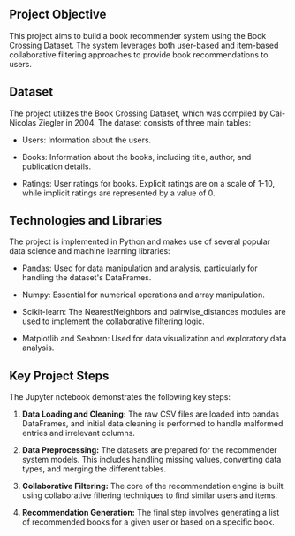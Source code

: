 
## Project Objective
This project aims to build a book recommender system using the Book Crossing Dataset. The system leverages both user-based and item-based collaborative filtering approaches to provide book recommendations to users.

## Dataset
The project utilizes the Book Crossing Dataset, which was compiled by Cai-Nicolas Ziegler in 2004. The dataset consists of three main tables:

- Users: Information about the users.

- Books: Information about the books, including title, author, and publication details.

- Ratings: User ratings for books. Explicit ratings are on a scale of 1-10, while implicit ratings are represented by a value of 0.

## Technologies and Libraries
The project is implemented in Python and makes use of several popular data science and machine learning libraries:

- Pandas: Used for data manipulation and analysis, particularly for handling the dataset's DataFrames.

- Numpy: Essential for numerical operations and array manipulation.

- Scikit-learn: The NearestNeighbors and pairwise_distances modules are used to implement the collaborative filtering logic.

- Matplotlib and Seaborn: Used for data visualization and exploratory data analysis.

## Key Project Steps
The Jupyter notebook demonstrates the following key steps:

1. **Data Loading and Cleaning:** The raw CSV files are loaded into pandas DataFrames, and initial data cleaning is performed to handle malformed entries and irrelevant columns.

1. **Data Preprocessing:** The datasets are prepared for the recommender system models. This includes handling missing values, converting data types, and merging the different tables.

1. **Collaborative Filtering:** The core of the recommendation engine is built using collaborative filtering techniques to find similar users and items.

1. **Recommendation Generation:** The final step involves generating a list of recommended books for a given user or based on a specific book.
